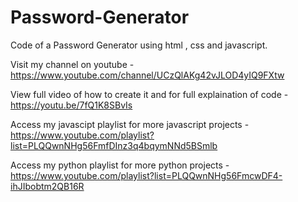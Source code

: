 # Password-Generator

Code of a Password Generator using html , css and javascript.

Visit my channel on youtube - https://www.youtube.com/channel/UCzQlAKg42vJLOD4yIQ9FXtw

View full video of how to create it and for full explaination of code - https://youtu.be/7fQ1K8SBvIs

Access my javascipt playlist for more javascript projects - https://www.youtube.com/playlist?list=PLQQwnNHg56FmfDInz3q4bqymNNd5BSmlb

Access my python playlist for more python projects - https://www.youtube.com/playlist?list=PLQQwnNHg56FmcwDF4-ihJIbobtm2QB16R
